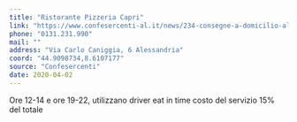 ```yaml
---
title: "Ristorante Pizzeria Capri"
link: "https://www.confesercenti-al.it/news/234-consegne-a-domicilio-alessandria-lista-aggiornata-al-26-marzo.html"
phone: "0131.231.990"
mail: ""
address: "Via Carlo Caniggia, 6 Alessandria"
coord: "44.9098734,8.6107177"
source: "Confesercenti"
date: 2020-04-02
---
```


Ore 12-14 e ore 19-22, utilizzano driver eat in time costo del servizio 15% del totale
